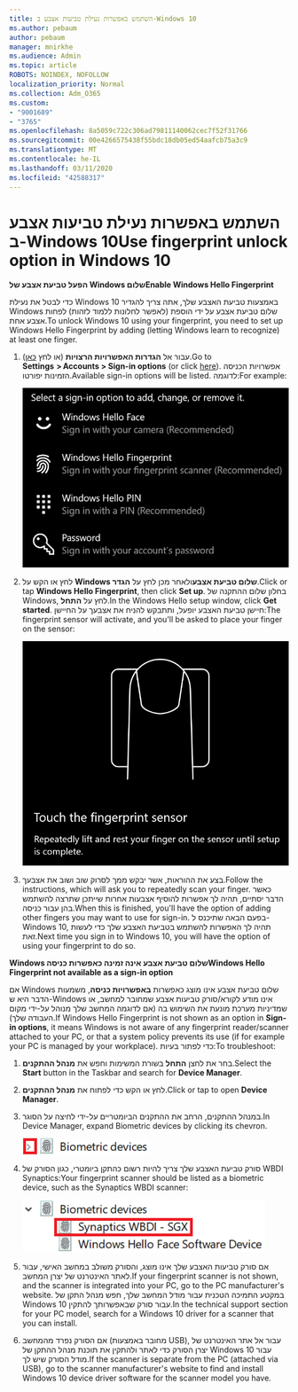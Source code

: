 ```yaml
---
title: השתמש באפשרות נעילת טביעות אצבע ב-Windows 10
ms.author: pebaum
author: pebaum
manager: mnirkhe
ms.audience: Admin
ms.topic: article
ROBOTS: NOINDEX, NOFOLLOW
localization_priority: Normal
ms.collection: Adm_O365
ms.custom:
- "9001689"
- "3765"
ms.openlocfilehash: 8a5059c722c306ad79811140062cec7f52f31766
ms.sourcegitcommit: 00e4266575438f55bdc18db05ed54aafcb75a3c9
ms.translationtype: MT
ms.contentlocale: he-IL
ms.lasthandoff: 03/11/2020
ms.locfileid: "42588317"
---
```

# <a name="use-fingerprint-unlock-option-in-windows-10"></a><span data-ttu-id="ac357-102">השתמש באפשרות נעילת טביעות אצבע ב-Windows 10</span><span class="sxs-lookup"><span data-stu-id="ac357-102">Use fingerprint unlock option in Windows 10</span></span>

<span data-ttu-id="ac357-103">**הפעל טביעת אצבע של Windows שלום**</span><span class="sxs-lookup"><span data-stu-id="ac357-103">**Enable Windows Hello Fingerprint**</span></span>

<span data-ttu-id="ac357-104">כדי לבטל את נעילת Windows 10 באמצעות טביעת האצבע שלך, אתה צריך להגדיר Windows שלום טביעת אצבע על ידי הוספת (לאפשר לחלונות ללמוד לזהות) לפחות אצבע אחת.</span><span class="sxs-lookup"><span data-stu-id="ac357-104">To unlock Windows 10 using your fingerprint, you need to set up Windows Hello Fingerprint by adding (letting Windows learn to recognize) at least one finger.</span></span> 

1. <span data-ttu-id="ac357-105">עבור אל **הגדרות האפשרויות הרצויות** (או לחץ [כאן](ms-settings:signinoptions?activationSource=GetHelp)).</span><span class="sxs-lookup"><span data-stu-id="ac357-105">Go to **Settings  > Accounts > Sign-in options** (or click [here](ms-settings:signinoptions?activationSource=GetHelp)).</span></span> <span data-ttu-id="ac357-106">אפשרויות הכניסה הזמינות יפורטו.</span><span class="sxs-lookup"><span data-stu-id="ac357-106">Available sign-in options will be listed.</span></span> <span data-ttu-id="ac357-107">לדוגמה:</span><span class="sxs-lookup"><span data-stu-id="ac357-107">For example:</span></span>

    ![אפשרויות כניסה.](media/sign-in-options.png)

2. <span data-ttu-id="ac357-109">לחץ או הקש על **Windows שלום טביעת אצבע**ולאחר מכן לחץ על **הגדר**.</span><span class="sxs-lookup"><span data-stu-id="ac357-109">Click or tap **Windows Hello Fingerprint**, then click **Set up**.</span></span> <span data-ttu-id="ac357-110">בחלון שלום ההתקנה של Windows, לחץ על **התחל**.</span><span class="sxs-lookup"><span data-stu-id="ac357-110">In the Windows Hello setup window, click **Get started**.</span></span> <span data-ttu-id="ac357-111">חיישן טביעת האצבע יופעל, ותתבקש להניח את אצבעך על החיישן:</span><span class="sxs-lookup"><span data-stu-id="ac357-111">The fingerprint sensor will activate, and you'll be asked to place your finger on the sensor:</span></span>

   ![. חיישן טביעת אצבע](media/fingerprint-sensor.png)

3. <span data-ttu-id="ac357-113">בצע את ההוראות, אשר יבקש ממך לסרוק שוב ושוב את אצבעך.</span><span class="sxs-lookup"><span data-stu-id="ac357-113">Follow the instructions, which will ask you to repeatedly scan your finger.</span></span> <span data-ttu-id="ac357-114">כאשר הדבר יסתיים, תהיה לך אפשרות להוסיף אצבעות אחרות שייתכן שתרצה להשתמש בהן עבור כניסה.</span><span class="sxs-lookup"><span data-stu-id="ac357-114">When this is finished, you'll have the option of adding other fingers you may want to use for sign-in.</span></span> <span data-ttu-id="ac357-115">בפעם הבאה שתיכנס ל-Windows 10, תהיה לך האפשרות להשתמש בטביעת האצבע שלך כדי לעשות זאת.</span><span class="sxs-lookup"><span data-stu-id="ac357-115">Next time you sign in to Windows 10, you will have the option of using your fingerprint to do so.</span></span>

<span data-ttu-id="ac357-116">**Windows שלום טביעת אצבע אינה זמינה כאפשרות כניסה**</span><span class="sxs-lookup"><span data-stu-id="ac357-116">**Windows Hello Fingerprint not available as a sign-in option**</span></span>

<span data-ttu-id="ac357-117">אם Windows שלום טביעת אצבע אינו מוצג כאפשרות **באפשרויות כניסה**, משמעות הדבר היא ש-Windows אינו מודע לקורא/סורק טביעות אצבע שמחובר למחשב, או שמדיניות מערכת מונעת את השימוש בה (אם לדוגמה המחשב שלך מנוהל על-ידי מקום העבודה שלך).</span><span class="sxs-lookup"><span data-stu-id="ac357-117">If Windows Hello Fingerprint is not shown as an option in **Sign-in options**, it means Windows is not aware of any fingerprint reader/scanner attached to your PC, or that a system policy prevents its use (if for example your PC is managed by your workplace).</span></span> <span data-ttu-id="ac357-118">כדי לפתור בעיות:</span><span class="sxs-lookup"><span data-stu-id="ac357-118">To troubleshoot:</span></span> 

1. <span data-ttu-id="ac357-119">בחר את לחצן **התחל** בשורת המשימות וחפש את **מנהל ההתקנים**.</span><span class="sxs-lookup"><span data-stu-id="ac357-119">Select the **Start** button in the Taskbar and search for **Device Manager**.</span></span>

2. <span data-ttu-id="ac357-120">לחץ או הקש כדי לפתוח את **מנהל ההתקנים**.</span><span class="sxs-lookup"><span data-stu-id="ac357-120">Click or tap to open **Device Manager**.</span></span>

3. <span data-ttu-id="ac357-121">במנהל ההתקנים, הרחב את ההתקנים הביומטריים על-ידי לחיצה על הסוגר.</span><span class="sxs-lookup"><span data-stu-id="ac357-121">In Device Manager, expand Biometric devices by clicking its chevron.</span></span>

   ![. מכשירים ביומטריים](media/biometric-devices.png)

4. <span data-ttu-id="ac357-123">סורק טביעת האצבע שלך צריך להיות רשום כהתקן ביומטרי, כגון הסורק של WBDI Synaptics:</span><span class="sxs-lookup"><span data-stu-id="ac357-123">Your fingerprint scanner should be listed as a biometric device, such as the Synaptics WBDI scanner:</span></span>

   ![. מכשירים ביומטריים](media/biometric-devices-expanded.png)

5. <span data-ttu-id="ac357-125">אם סורק טביעות האצבע שלך אינו מוצג, והסורק משולב במחשב האישי, עבור לאתר האינטרנט של יצרן המחשב.</span><span class="sxs-lookup"><span data-stu-id="ac357-125">If your fingerprint scanner is not shown, and the scanner is integrated into your PC, go to the PC manufacturer's website.</span></span> <span data-ttu-id="ac357-126">במקטע התמיכה הטכנית עבור מודל המחשב שלך, חפש מנהל התקן של Windows 10 עבור סורק שבאפשרותך להתקין.</span><span class="sxs-lookup"><span data-stu-id="ac357-126">In the technical support section for your PC model, search for a Windows 10 driver for a scanner that you can install.</span></span>

6. <span data-ttu-id="ac357-127">אם הסורק נפרד מהמחשב (מחובר באמצעות USB), עבור אל אתר האינטרנט של יצרן הסורק כדי לאתר ולהתקין את תוכנת מנהל ההתקן של Windows 10 עבור מודל הסורק שיש לך.</span><span class="sxs-lookup"><span data-stu-id="ac357-127">If the scanner is separate from the PC (attached via USB), go to the scanner manufacturer's website to find and install Windows 10 device driver software for the scanner model you have.</span></span>
